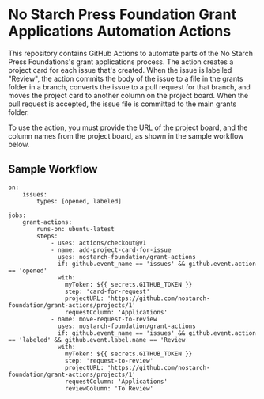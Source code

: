 # No Starch Press Foundation Grant Applications Automation Actions

This repository contains GitHub Actions to automate parts of the No Starch Press Foundations's
grant applications process. The action creates a project card for each issue that's created. When the issue is labelled "Review", the action commits the body of the issue to a file in the grants folder in a branch, converts the issue to a pull request for that branch, and moves the project card to another column on the project board. When the pull request is accepted, the issue file is committed to the main grants folder.

To use the action, you must provide the URL of the project board, and the column names from the project board, as shown in the sample workflow below.

## Sample Workflow
```name: "grant-application-workflow-actions"
on:
    issues:
        types: [opened, labeled]
    
jobs:
    grant-actions:
        runs-on: ubuntu-latest
        steps:
            - uses: actions/checkout@v1
            - name: add-project-card-for-issue
              uses: nostarch-foundation/grant-actions
              if: github.event_name == 'issues' && github.event.action == 'opened'
              with:
                myToken: ${{ secrets.GITHUB_TOKEN }}
                step: 'card-for-request'
                projectURL: 'https://github.com/nostarch-foundation/grant-actions/projects/1'
                requestColumn: 'Applications'
            - name: move-request-to-review
              uses: nostarch-foundation/grant-actions
              if: github.event_name == 'issues' && github.event.action == 'labeled' && github.event.label.name == 'Review'
              with:
                myToken: ${{ secrets.GITHUB_TOKEN }}
                step: 'request-to-review'
                projectURL: 'https://github.com/nostarch-foundation/grant-actions/projects/1'
                requestColumn: 'Applications'
                reviewColumn: 'To Review'
```
